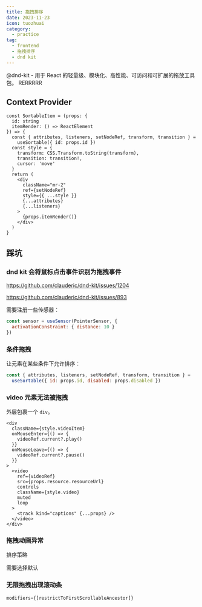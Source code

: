 ```yaml
---
title: 拖拽排序
date: 2023-11-23
icon: tuozhuai
category:
  - practice
tag:
  - frontend
  - 拖拽排序
  - dnd kit
---
```


@dnd-kit - 用于 React 的轻量级、模块化、高性能、可访问和可扩展的拖放工具包。
RERRRRR
## Context Provider

```tsx
const SortableItem = (props: {
  id: string
  itemRender: () => ReactElement
}) => {
  const { attributes, listeners, setNodeRef, transform, transition } =
    useSortable({ id: props.id })
  const style = {
    transform: CSS.Transform.toString(transform),
    transition: transition!,
    cursor: 'move'
  }
  return (
    <div
      className="mr-2"
      ref={setNodeRef}
      style={{ ...style }}
      {...attributes}
      {...listeners}
    >
      {props.itemRender()}
    </div>
  )
}
```

## 踩坑

### dnd kit 会将鼠标点击事件识别为拖拽事件

https://github.com/clauderic/dnd-kit/issues/1204

https://github.com/clauderic/dnd-kit/issues/893

需要注册一些传感器：

```js
const sensor = useSensor(PointerSensor, {
  activationConstraint: { distance: 10 }
})
```

### 条件拖拽

让元素在某些条件下允许排序：

```js
const { attributes, listeners, setNodeRef, transform, transition } =
  useSortable({ id: props.id, disabled: props.disabled })
```

### video 元素无法被拖拽

外层包裹一个 `div`。

```tsx
<div
  className={style.videoItem}
  onMouseEnter={() => {
    videoRef.current?.play()
  }}
  onMouseLeave={() => {
    videoRef.current?.pause()
  }}
>
  <video
    ref={videoRef}
    src={props.resource.resourceUrl}
    controls
    className={style.video}
    muted
    loop
  >
    <track kind="captions" {...props} />
  </video>
</div>
```

### 拖拽动画异常

排序策略

需要选择默认

### 无限拖拽出现滚动条

```js
modifiers={[restrictToFirstScrollableAncestor]}
```